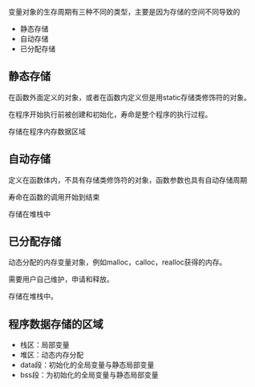 变量对象的生存周期有三种不同的类型，主要是因为存储的空间不同导致的
- 静态存储
- 自动存储
- 已分配存储

## 静态存储
在函数外面定义的对象，或者在函数内定义但是用static存储类修饰符的对象。

在程序开始执行前被创建和初始化，寿命是整个程序的执行过程。

存储在程序内存数据区域
## 自动存储
定义在函数体内，不具有存储类修饰符的对象，函数参数也具有自动存储周期

寿命在函数的调用开始到结束

存储在堆栈中

## 已分配存储
动态分配的内存变量对象，例如malloc，calloc，realloc获得的内存。

需要用户自己维护，申请和释放。

存储在堆栈中。

## 程序数据存储的区域
- 栈区：局部变量
- 堆区：动态内存分配
- data段：初始化的全局变量与静态局部变量
- bss段：为初始化的全局变量与静态局部变量
